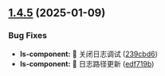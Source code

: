## [1.4.5](https://github.com/DTFN/ls-components-plus/compare/v1.4.4...v1.4.5) (2025-01-09)


### Bug Fixes

* **ls-component:** 🧩 关闭日志调试 ([239cbd6](https://github.com/DTFN/ls-components-plus/commit/239cbd608e221927536ede59f25b00f08084497f))
* **ls-component:** 🧩 日志路径更新 ([edf719b](https://github.com/DTFN/ls-components-plus/commit/edf719b9e17ad9926982cf32db3c7174cf23fefe))
